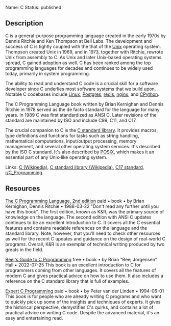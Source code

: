 Name: C
Status: published

## Description

C is a general-purpose programming language created in the early 1970s by Dennis Ritchie and Ken Thompson at Bell Labs. The development and success of C is tightly coupled with the that of the [Unix](https://en.wikipedia.org/wiki/Unix) operating system. Thompson created Unix in 1969, and in 1973, together with Ritchie, rewrote Unix from assembly to C. As Unix and later Unix-based operating systems spread, C gained adoption as well. C has been ranked among the top programming languages for decades and continues to be widely used today, primarily in system programming.

The ability to read and understand C code is a crucial skill for a software developer since C underlies most software systems that we build upon. Notable C codebases include [Linux](https://github.com/torvalds/linux), [Postgres](https://github.com/postgres/postgres), [redis](https://github.com/redis/redis), [nginx](https://github.com/nginx/nginx), and [CPython](https://github.com/python/cpython).

The C Programming Language book written by Brian Kernighan and Dennis Ritchie in 1978 served as the de facto standard for the language for many years. In 1989 C was first standardized as ANSI C. Later revisions of the standard are maintained by ISO and include C99, C11, and C17.

The crucial companion to C is the [C standard library](https://en.wikipedia.org/wiki/C_standard_library). It provides macros, type definitions and functions for tasks such as string handling, mathematical computations, input/output processing, memory management, and several other operating system services. It's described by the ISO C standard. It's also described by [POSIX](https://en.wikipedia.org/wiki/POSIX), which makes it an essential part of any Unix-like operating system.

Links: [C (Wikipedia)](https://en.wikipedia.org/wiki/C_(programming_language)), [C standard library (Wikipedia)](https://en.wikipedia.org/wiki/C_standard_library), [C17 standard](https://files.lhmouse.com/standards/ISO%20C%20N2176.pdf), [r/C_Programming](https://www.reddit.com/r/C_Programming/).

## Resources

[The C Programming Language, 2nd edition](https://www.amazon.com/Brian-W-Kernighan/dp/0131103628)
paid • book • by Brian Kernighan, Dennis Ritchie • 1988-03-22
"Don't read any further until you have this book". The first edition, known as K&R, was the primary source of knowledge on the language. The second edition with ANSI C updates continues to be an excellent introduction to C. It covers all the C essential features and contains readable references on the language and the standard library. Note, however, that you'll need to check other resources as well for the recent C updates and guidance on the design of real-world C programs. Overall, K&R is an exemplar of technical writing produced by two greats in the field.

[Beej's Guide to C Programming](https://beej.us/guide/bgc/)
free • book • by Brian “Beej Jorgensen” Hall • 2022-07-25
This book is an excellent introduction to C for programmers coming from other languages. It covers all the features of modern C and gives practical advice on how to use them. It also includes a reference on the C standard library that is full of examples.

[Expert C Programming](https://www.oreilly.com/library/view/expert-c-programming/0131774298/)
paid • book • by Peter van der Linden • 1994-06-01
This book is for people who are already writing C programs and who want to quickly pick up some of the insights and techniques of experts. It gives the historical perspective, demystifies C's quirks, and contains a lot of practical advice on writing C code. Despite the advanced material, it's an easy and entertaining read.
